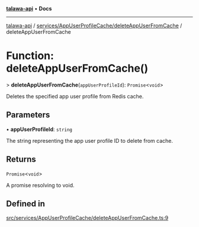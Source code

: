 [**talawa-api**](../../../../README.md) • **Docs**

***

[talawa-api](../../../../modules.md) / [services/AppUserProfileCache/deleteAppUserFromCache](../README.md) / deleteAppUserFromCache

# Function: deleteAppUserFromCache()

\> **deleteAppUserFromCache**(`appUserProfileId`): `Promise`\<`void`\>

Deletes the specified app user profile from Redis cache.

## Parameters

• **appUserProfileId**: `string`

The string representing the app user profile ID to delete from cache.

## Returns

`Promise`\<`void`\>

A promise resolving to void.

## Defined in

[src/services/AppUserProfileCache/deleteAppUserFromCache.ts:9](https://github.com/PalisadoesFoundation/talawa-api/blob/5e38dbf44e47f2fc703410fad29ab5c8f7f26c77/src/services/AppUserProfileCache/deleteAppUserFromCache.ts#L9)
